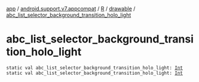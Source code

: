 [app](../../../index.md) / [android.support.v7.appcompat](../../index.md) / [R](../index.md) / [drawable](index.md) / [abc_list_selector_background_transition_holo_light](./abc_list_selector_background_transition_holo_light.md)

# abc_list_selector_background_transition_holo_light

`static val abc_list_selector_background_transition_holo_light: `[`Int`](https://kotlinlang.org/api/latest/jvm/stdlib/kotlin/-int/index.html)
`static val abc_list_selector_background_transition_holo_light: `[`Int`](https://kotlinlang.org/api/latest/jvm/stdlib/kotlin/-int/index.html)